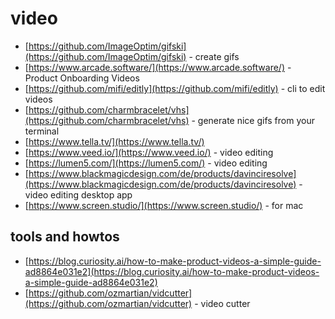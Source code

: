 # video

- [https://github.com/ImageOptim/gifski](https://github.com/ImageOptim/gifski) - create gifs
- [https://www.arcade.software/](https://www.arcade.software/) - Product Onboarding Videos
- [https://github.com/mifi/editly](https://github.com/mifi/editly) - cli to edit videos
- [https://github.com/charmbracelet/vhs](https://github.com/charmbracelet/vhs) - generate nice gifs from your terminal
- [https://www.tella.tv/](https://www.tella.tv/)
- [https://www.veed.io/](https://www.veed.io/) - video editing
- [https://lumen5.com/](https://lumen5.com/) - video editing
- [https://www.blackmagicdesign.com/de/products/davinciresolve](https://www.blackmagicdesign.com/de/products/davinciresolve) - video editing desktop app
- [https://www.screen.studio/](https://www.screen.studio/) - for mac

## tools and howtos

- [https://blog.curiosity.ai/how-to-make-product-videos-a-simple-guide-ad8864e031e2](https://blog.curiosity.ai/how-to-make-product-videos-a-simple-guide-ad8864e031e2)
- [https://github.com/ozmartian/vidcutter](https://github.com/ozmartian/vidcutter) - video cutter
